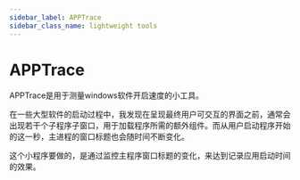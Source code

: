 ```yaml
---
sidebar_label: APPTrace
sidebar_class_name: lightweight tools
---
```


# APPTrace

APPTrace是用于测量windows软件开启速度的小工具。

在一些大型软件的启动过程中，我发现在呈现最终用户可交互的界面之前，通常会出现若干个子程序子窗口，用于加载程序所需的额外组件。而从用户启动程序开始的这一秒，主进程的窗口标题也会随时间不断变化。

这个小程序要做的，是通过监控主程序窗口标题的变化，来达到记录应用启动时间的效果。